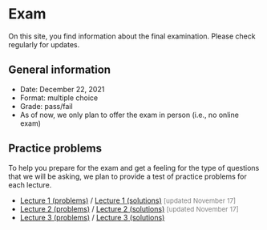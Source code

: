 # Exam

On this site, you find information about the final examination.
Please check regularly for updates.



## General information

* Date: December 22, 2021
* Format: multiple choice
* Grade: pass/fail
* As of now, we only plan to offer the exam in person (i.e., no online exam)



## Practice problems

To help you prepare for the exam and get a feeling for the type of questions that we will be asking, we plan to provide a test of practice problems for each lecture.

* [Lecture 1 (problems)](/problems/lecture-01-problems.pdf) / [Lecture 1 (solutions)](/problems/lecture-01-solutions.pdf) <span style="color: gray; font-size: small;">[updated November 17]</span>
* [Lecture 2 (problems)](/problems/lecture-02-problems.pdf) / [Lecture 2 (solutions)](/problems/lecture-02-solutions.pdf) <span style="color: gray; font-size: small;">[updated November 17]</span>
* [Lecture 3 (problems)](/problems/lecture-03-problems.pdf) / [Lecture 3 (solutions)](/problems/lecture-03-solutions.pdf)
